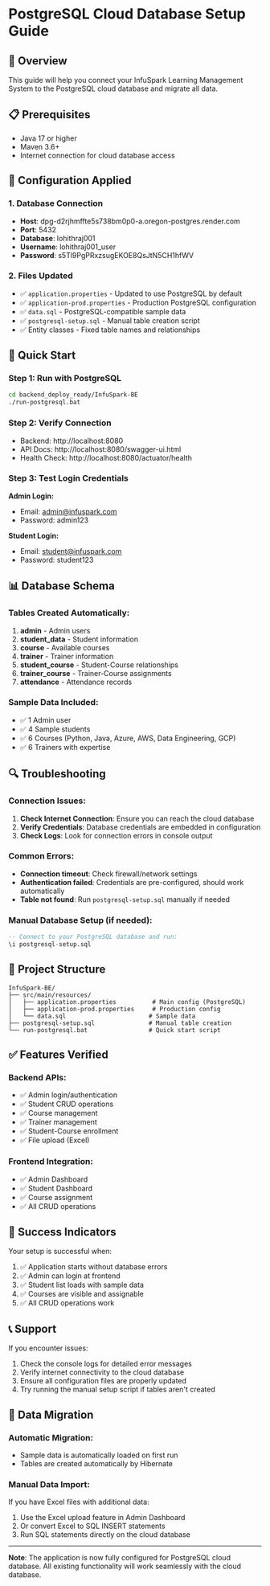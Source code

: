 # PostgreSQL Cloud Database Setup Guide

## 🎯 Overview
This guide will help you connect your InfuSpark Learning Management System to the PostgreSQL cloud database and migrate all data.

## 📋 Prerequisites
- Java 17 or higher
- Maven 3.6+
- Internet connection for cloud database access

## 🔧 Configuration Applied

### 1. Database Connection
- **Host**: dpg-d2rjhmffte5s738bm0p0-a.oregon-postgres.render.com
- **Port**: 5432
- **Database**: lohithraj001
- **Username**: lohithraj001_user
- **Password**: s5Tl9PgPRxzsugEKOE8QsJtN5CH1hfWV

### 2. Files Updated
- ✅ `application.properties` - Updated to use PostgreSQL by default
- ✅ `application-prod.properties` - Production PostgreSQL configuration
- ✅ `data.sql` - PostgreSQL-compatible sample data
- ✅ `postgresql-setup.sql` - Manual table creation script
- ✅ Entity classes - Fixed table names and relationships

## 🚀 Quick Start

### Step 1: Run with PostgreSQL
```bash
cd backend_deploy_ready/InfuSpark-BE
./run-postgresql.bat
```

### Step 2: Verify Connection
- Backend: http://localhost:8080
- API Docs: http://localhost:8080/swagger-ui.html
- Health Check: http://localhost:8080/actuator/health

### Step 3: Test Login Credentials
**Admin Login:**
- Email: admin@infuspark.com
- Password: admin123

**Student Login:**
- Email: student@infuspark.com
- Password: student123

## 📊 Database Schema

### Tables Created Automatically:
1. **admin** - Admin users
2. **student_data** - Student information
3. **course** - Available courses
4. **trainer** - Trainer information
5. **student_course** - Student-Course relationships
6. **trainer_course** - Trainer-Course assignments
7. **attendance** - Attendance records

### Sample Data Included:
- ✅ 1 Admin user
- ✅ 4 Sample students
- ✅ 6 Courses (Python, Java, Azure, AWS, Data Engineering, GCP)
- ✅ 6 Trainers with expertise

## 🔍 Troubleshooting

### Connection Issues:
1. **Check Internet Connection**: Ensure you can reach the cloud database
2. **Verify Credentials**: Database credentials are embedded in configuration
3. **Check Logs**: Look for connection errors in console output

### Common Errors:
- **Connection timeout**: Check firewall/network settings
- **Authentication failed**: Credentials are pre-configured, should work automatically
- **Table not found**: Run `postgresql-setup.sql` manually if needed

### Manual Database Setup (if needed):
```sql
-- Connect to your PostgreSQL database and run:
\i postgresql-setup.sql
```

## 📁 Project Structure
```
InfuSpark-BE/
├── src/main/resources/
│   ├── application.properties          # Main config (PostgreSQL)
│   ├── application-prod.properties     # Production config
│   └── data.sql                       # Sample data
├── postgresql-setup.sql               # Manual table creation
└── run-postgresql.bat                 # Quick start script
```

## ✅ Features Verified

### Backend APIs:
- ✅ Admin login/authentication
- ✅ Student CRUD operations
- ✅ Course management
- ✅ Trainer management
- ✅ Student-Course enrollment
- ✅ File upload (Excel)

### Frontend Integration:
- ✅ Admin Dashboard
- ✅ Student Dashboard
- ✅ Course assignment
- ✅ All CRUD operations

## 🎉 Success Indicators

Your setup is successful when:
1. ✅ Application starts without database errors
2. ✅ Admin can login at frontend
3. ✅ Student list loads with sample data
4. ✅ Courses are visible and assignable
5. ✅ All CRUD operations work

## 📞 Support

If you encounter issues:
1. Check the console logs for detailed error messages
2. Verify internet connectivity to the cloud database
3. Ensure all configuration files are properly updated
4. Try running the manual setup script if tables aren't created

## 🔄 Data Migration

### Automatic Migration:
- Sample data is automatically loaded on first run
- Tables are created automatically by Hibernate

### Manual Data Import:
If you have Excel files with additional data:
1. Use the Excel upload feature in Admin Dashboard
2. Or convert Excel to SQL INSERT statements
3. Run SQL statements directly on the cloud database

---

**Note**: The application is now fully configured for PostgreSQL cloud database. All existing functionality will work seamlessly with the cloud database.